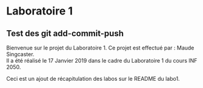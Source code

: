 # Laboratoire 1
## Test des git add-commit-push

Bienvenue sur le projet du Laboratoire 1.
Ce projet est effectué par : Maude Singcaster.  
Il a été réalisé le 17 Janvier 2019 dans le cadre du Laboratoire 1 du cours INF 2050.  

Ceci est un ajout de récapitulation des labos sur le README du labo1.